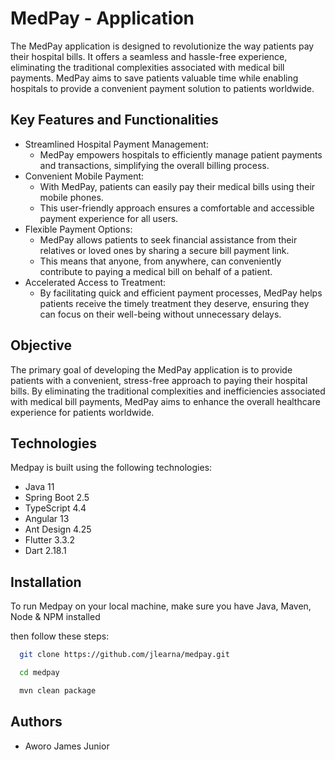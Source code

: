 # MedPay -  Application
The MedPay application is designed to revolutionize the way patients pay their hospital bills. It offers a seamless and hassle-free experience, eliminating the traditional complexities associated with medical bill payments. MedPay aims to save patients valuable time while enabling hospitals to provide a convenient payment solution to patients worldwide.

## Key Features and Functionalities
- Streamlined Hospital Payment Management: 
  - MedPay empowers hospitals to efficiently manage patient payments and transactions, simplifying the overall billing process.
- Convenient Mobile Payment: 
  - With MedPay, patients can easily pay their medical bills using their mobile phones. 
  - This user-friendly approach ensures a comfortable and accessible payment experience for all users.
- Flexible Payment Options: 
  - MedPay allows patients to seek financial assistance from their relatives or loved ones by sharing a secure bill payment link. 
  - This means that anyone, from anywhere, can conveniently contribute to paying a medical bill on behalf of a patient.
- Accelerated Access to Treatment: 
  - By facilitating quick and efficient payment processes, MedPay helps patients receive the timely treatment they deserve, ensuring they can focus on their well-being without unnecessary delays.

## Objective
The primary goal of developing the MedPay application is to provide patients with a convenient, stress-free approach to paying their hospital bills. By eliminating the traditional complexities and inefficiencies associated with medical bill payments, MedPay aims to enhance the overall healthcare experience for patients worldwide.

## Technologies

Medpay is built using the following technologies:

-   Java 11
-   Spring Boot 2.5
-   TypeScript 4.4
-   Angular 13
-   Ant Design 4.25
-   Flutter 3.3.2
-   Dart 2.18.1

## Installation

To run Medpay on your local machine, make sure you have Java, Maven, Node & NPM installed 

then follow these steps:

```bash
  git clone https://github.com/jlearna/medpay.git

  cd medpay

  mvn clean package

```

## Authors
- Aworo James Junior

